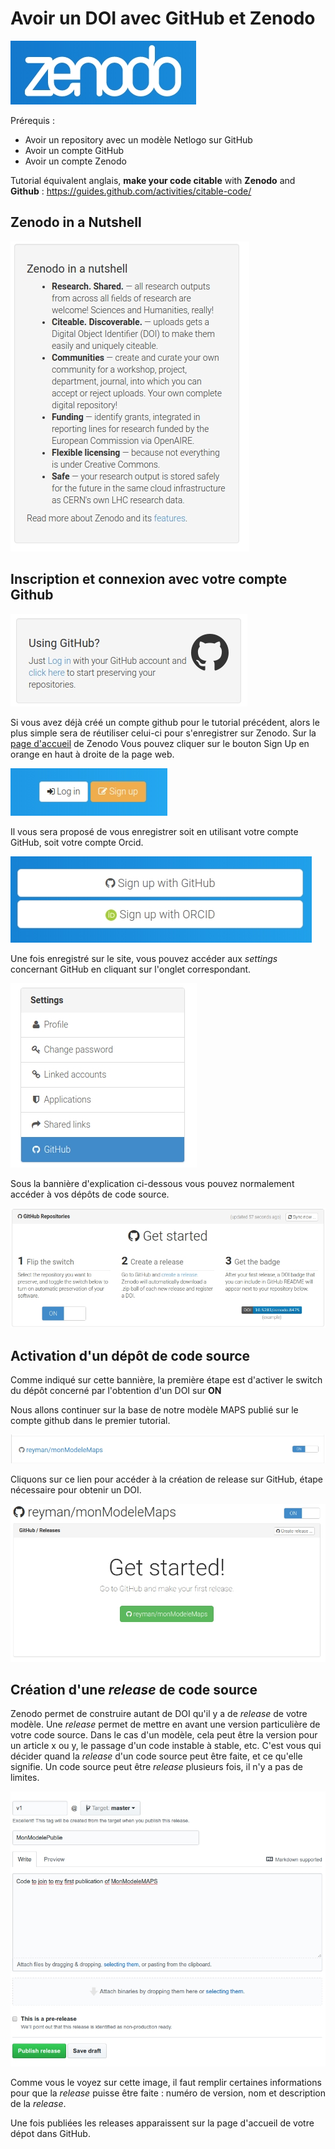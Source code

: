 # Avoir un DOI avec GitHub et Zenodo

![](/assets/zenodo.jpg)

Prérequis : 
- Avoir un repository avec un modèle Netlogo sur GitHub
- Avoir un compte GitHub
- Avoir un compte Zenodo

Tutorial équivalent anglais, **make your code citable** with **Zenodo** and **Github** : 
https://guides.github.com/activities/citable-code/

## Zenodo in a Nutshell

![](/assets/zenodo_nutshell.jpg)

## Inscription et connexion avec votre compte Github

![](/assets/zenodo_login.jpg)

Si vous avez déjà créé un compte github pour le tutorial précédent, alors le plus simple sera de réutiliser celui-ci pour s'enregistrer sur Zenodo. Sur la [page d'accueil](https://zenodo.org/) de Zenodo Vous pouvez cliquer sur le bouton Sign Up en orange en haut à droite de la page web.

![](/assets/zenodo_signup.jpg)

Il vous sera proposé de vous enregistrer soit en utilisant votre compte GitHub, soit votre compte Orcid. 

![](/assets/zenodo_signup2.jpg)

Une fois enregistré sur le site, vous pouvez accéder aux _settings_ concernant GitHub en cliquant sur l'onglet correspondant. 

![](/assets/zenodo_settings.jpg)

Sous la bannière d'explication ci-dessous vous pouvez normalement accéder à vos dépôts de code source. 

![](/assets/zenodo_github_started.jpg)

## Activation d'un dépôt de code source

Comme indiqué sur cette bannière, la première étape est d'activer le switch du dépôt concerné par l'obtention d'un DOI sur **ON**

Nous allons continuer sur la base de notre modèle MAPS publié sur le compte github dans le premier tutorial.

![](/assets/zenodo_activate.jpg)

Cliquons sur ce lien pour accéder à la création de release sur GitHub, étape nécessaire pour obtenir un DOI. 

![](/assets/zenodo_getrelease.jpg)


## Création d'une _release_ de code source

Zenodo permet de construire autant de DOI qu'il y a de _release_ de votre modèle. Une _release_ permet de mettre en avant une version particulière de votre code source. Dans le cas d'un modèle, cela peut être la version pour un article x ou y, le passage d'un code instable à stable, etc. C'est vous qui décider quand la _release_ d'un code source peut être faite, et ce qu'elle signifie. Un code source peut être _release_ plusieurs fois, il n'y a pas de limites.

![](/assets/zenodo_github_release.jpg)

Comme vous le voyez sur cette image, il faut remplir certaines informations pour que la _release_ puisse être faite : numéro de version, nom et description de la _release_.

Une fois publiées les releases apparaissent sur la page d'accueil de votre dépot dans GitHub.






